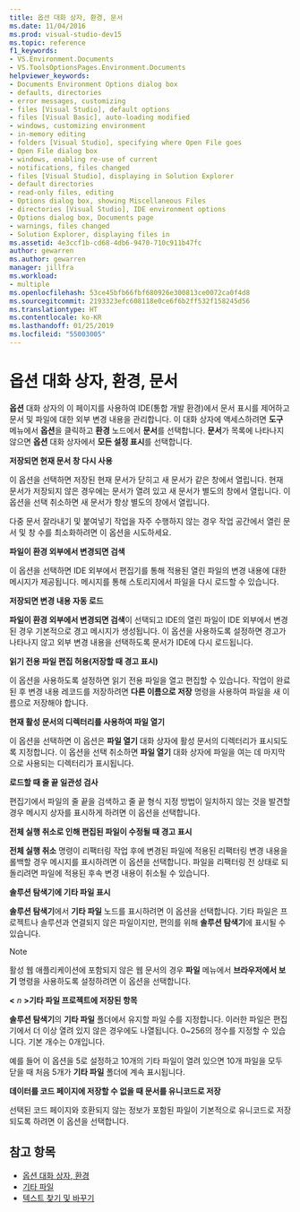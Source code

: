 ```yaml
---
title: 옵션 대화 상자, 환경, 문서
ms.date: 11/04/2016
ms.prod: visual-studio-dev15
ms.topic: reference
f1_keywords:
- VS.Environment.Documents
- VS.ToolsOptionsPages.Environment.Documents
helpviewer_keywords:
- Documents Environment Options dialog box
- defaults, directories
- error messages, customizing
- files [Visual Studio], default options
- files [Visual Basic], auto-loading modified
- windows, customizing environment
- in-memory editing
- folders [Visual Studio], specifying where Open File goes
- Open File dialog box
- windows, enabling re-use of current
- notifications, files changed
- files [Visual Studio], displaying in Solution Explorer
- default directories
- read-only files, editing
- Options dialog box, showing Miscellaneous Files
- directories [Visual Studio], IDE environment options
- Options dialog box, Documents page
- warnings, files changed
- Solution Explorer, displaying files in
ms.assetid: 4e3ccf1b-cd68-4db6-9470-710c911b47fc
author: gewarren
ms.author: gewarren
manager: jillfra
ms.workload:
- multiple
ms.openlocfilehash: 53ce45bfb66fbf680926e300813ce0072ca0f4d8
ms.sourcegitcommit: 2193323efc608118e0ce6f6b2ff532f158245d56
ms.translationtype: HT
ms.contentlocale: ko-KR
ms.lasthandoff: 01/25/2019
ms.locfileid: "55003005"
---
```

# <a name="documents-environment-options-dialog-box"></a>옵션 대화 상자, 환경, 문서

**옵션** 대화 상자의 이 페이지를 사용하여 IDE(통합 개발 환경)에서 문서 표시를 제어하고 문서 및 파일에 대한 외부 변경 내용을 관리합니다. 이 대화 상자에 액세스하려면 **도구** 메뉴에서 **옵션**을 클릭하고 **환경** 노드에서 **문서**를 선택합니다. **문서**가 목록에 나타나지 않으면 **옵션** 대화 상자에서 **모든 설정 표시**를 선택합니다.

**저장되면 현재 문서 창 다시 사용**

이 옵션을 선택하면 저장된 현재 문서가 닫히고 새 문서가 같은 창에서 열립니다. 현재 문서가 저장되지 않은 경우에는 문서가 열려 있고 새 문서가 별도의 창에서 열립니다. 이 옵션을 선택 취소하면 새 문서가 항상 별도의 창에서 열립니다.

다중 문서 잘라내기 및 붙여넣기 작업을 자주 수행하지 않는 경우 작업 공간에서 열린 문서 및 창 수를 최소화하려면 이 옵션을 시도하세요.

**파일이 환경 외부에서 변경되면 검색**

이 옵션을 선택하면 IDE 외부에서 편집기를 통해 적용된 열린 파일의 변경 내용에 대한 메시지가 제공됩니다. 메시지를 통해 스토리지에서 파일을 다시 로드할 수 있습니다.

**저장되면 변경 내용 자동 로드**

**파일이 환경 외부에서 변경되면 검색**이 선택되고 IDE의 열린 파일이 IDE 외부에서 변경된 경우 기본적으로 경고 메시지가 생성됩니다. 이 옵션을 사용하도록 설정하면 경고가 나타나지 않고 외부 변경 내용을 선택하도록 문서가 IDE에 다시 로드됩니다.

**읽기 전용 파일 편집 허용(저장할 때 경고 표시)**

이 옵션을 사용하도록 설정하면 읽기 전용 파일을 열고 편집할 수 있습니다. 작업이 완료된 후 변경 내용 레코드를 저장하려면 **다른 이름으로 저장** 명령을 사용하여 파일을 새 이름으로 저장해야 합니다.

**현재 활성 문서의 디렉터리를 사용하여 파일 열기**

이 옵션을 선택하면 이 옵션은 **파일 열기** 대화 상자에 활성 문서의 디렉터리가 표시되도록 지정합니다. 이 옵션을 선택 취소하면 **파일 열기** 대화 상자에 파일을 여는 데 마지막으로 사용되는 디렉터리가 표시됩니다.

**로드할 때 줄 끝 일관성 검사**

편집기에서 파일의 줄 끝을 검색하고 줄 끝 형식 지정 방법이 일치하지 않는 것을 발견할 경우 메시지 상자를 표시하게 하려면 이 옵션을 선택합니다.

**전체 실행 취소로 인해 편집된 파일이 수정될 때 경고 표시**

**전체 실행 취소** 명령이 리팩터링 작업 후에 변경된 파일에 적용된 리팩터링 변경 내용을 롤백할 경우 메시지를 표시하려면 이 옵션을 선택합니다. 파일을 리팩터링 전 상태로 되돌리려면 파일에 적용된 후속 변경 내용이 취소될 수 있습니다.

**솔루션 탐색기에 기타 파일 표시**

**솔루션 탐색기**에서 **기타 파일** 노드를 표시하려면 이 옵션을 선택합니다. 기타 파일은 프로젝트나 솔루션과 연결되지 않은 파일이지만, 편의를 위해 **솔루션 탐색기**에 표시될 수 있습니다.

> [!NOTE]
> 활성 웹 애플리케이션에 포함되지 않은 웹 문서의 경우 **파일** 메뉴에서 **브라우저에서 보기** 명령을 사용하도록 설정하려면 이 옵션을 선택합니다.

**\<** *n* **>기타 파일 프로젝트에 저장된 항목**

**솔루션 탐색기**의 **기타 파일** 폴더에서 유지할 파일 수를 지정합니다. 이러한 파일은 편집기에서 더 이상 열려 있지 않은 경우에도 나열됩니다. 0~256의 정수를 지정할 수 있습니다. 기본 개수는 0개입니다.

예를 들어 이 옵션을 5로 설정하고 10개의 기타 파일이 열려 있으면 10개 파일을 모두 닫을 때 처음 5개가 **기타 파일** 폴더에 계속 표시됩니다.

**데이터를 코드 페이지에 저장할 수 없을 때 문서를 유니코드로 저장**

선택된 코드 페이지와 호환되지 않는 정보가 포함된 파일이 기본적으로 유니코드로 저장되도록 하려면 이 옵션을 선택합니다.

## <a name="see-also"></a>참고 항목

- [옵션 대화 상자, 환경](../../ide/reference/environment-options-dialog-box.md)
- [기타 파일](../../ide/reference/miscellaneous-files.md)
- [텍스트 찾기 및 바꾸기](../../ide/finding-and-replacing-text.md)